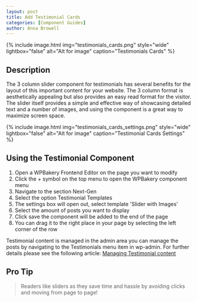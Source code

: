 ```yaml
---
layout: post
title: Add Testimonial Cards
categories: [Component Guides]
author: Anna Browell
---
```

{% include image.html img="testimonials_cards.png" style="wide" lightbox="false" alt="Alt for image" caption="Testimonials Cards" %}


## Description

The 3 column slider component for testimonials has several benefits for the layout of this important content for your website. The 3 column format is aesthetically appealing but also provides an easy read format for the visitor. The slider itself provides a simple and effective way of showcasing detailed text and a number of images, and using the component is a great way to maximize screen space.

{% include image.html img="testimonials_cards_settings.png" style="wide" lightbox="false" alt="Alt for image" caption="Testimonial Cards Settings" %}


## Using the Testimonial Component


1. Open a WPBakery Frontend Editor on the page you want to modify
2. Click the + symbol on the top menu to open the WPBakery component menu
3. Navigate to the section Next-Gen
4. Select the option Testimonial Templates
5. The settings box will open out, select template 'Slider with Images'
6. Select the amount of posts you want to display
7. Click save the component will be added to the end of the page
8. You can drag it to the right place in your page by selecting the left corner of the row

Testimonial content is managed in the admin area you can manage the posts by navigating to the Testimonials menu item in wp-admin. For further details please see the following article:
[Managing Testimonial content](/Shutta-Cognita-NextGen/CPT-Testimonials/)


## Pro Tip
> Readers like sliders as they save time and hassle by avoiding clicks and moving from page to page!
